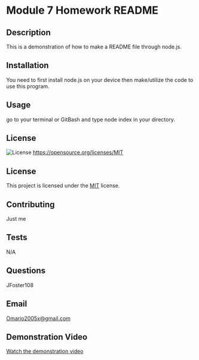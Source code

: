# Module 7 Homework README
  ## Description
  This is a demonstration of how to make a README file through node.js.
  ## Installation
  You need to first install node.js on your device then make/utilize the code to use this program.
  ## Usage
  go to your terminal or GitBash and type node index in your directory.
  ## License
  ![License](https://img.shields.io/badge/license-MIT-blue.svg)
  https://opensource.org/licenses/MIT
  ## License
This project is licensed under the [MIT](https://opensource.org/licenses/MIT) license.
  ## Contributing
  Just me
  ## Tests
  N/A
  ## Questions
  JFoster108
  ## Email
  Omario2005x@gmail.com
  ## Demonstration Video
[Watch the demonstration video](Untitled%20Video%20December%205,%202024%2010_51%20PM.webm)

